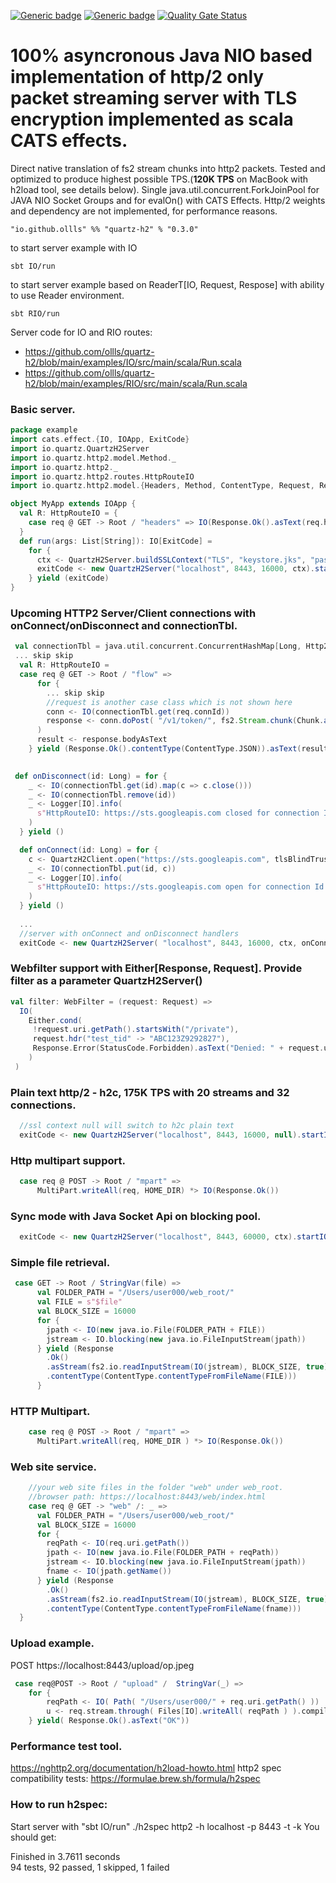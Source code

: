 
[![Generic badge](https://img.shields.io/badge/quartz--h2-v0.3.0-blue)](https://repo1.maven.org/maven2/io/github/ollls/quartz-h2_3/0.3.0/)
[![Generic badge](https://img.shields.io/badge/Hello%20World-template-red)](https://github.com/ollls/json-template-qh2)
[![Quality Gate Status](https://sonarcloud.io/api/project_badges/measure?project=ollls_quartz-h2&metric=alert_status)](https://sonarcloud.io/summary/new_code?id=ollls_quartz-h2)

# 100% asyncronous Java NIO based implementation of **http/2 only** packet streaming server with TLS encryption implemented as scala CATS effects.

Direct native translation of fs2 stream chunks into http2 packets. Tested and optimized to produce highest possible TPS.(**120K TPS** on MacBook with h2load tool, see details below). Single java.util.concurrent.ForkJoinPool for JAVA NIO Socket Groups and for evalOn() with CATS Effects. Http/2 weights and dependency are not implemented, for performance reasons. 

```
"io.github.ollls" %% "quartz-h2" % "0.3.0"
```


to start server example with IO
```
sbt IO/run
```
to start server example based on ReaderT[IO, Request, Respose] with ability to use Reader environment.
```
sbt RIO/run
```
Server code for IO and RIO routes:
* https://github.com/ollls/quartz-h2/blob/main/examples/IO/src/main/scala/Run.scala
* https://github.com/ollls/quartz-h2/blob/main/examples/RIO/src/main/scala/Run.scala


### Basic server.
```scala
package example
import cats.effect.{IO, IOApp, ExitCode}
import io.quartz.QuartzH2Server
import io.quartz.http2.model.Method._
import io.quartz.http2._
import io.quartz.http2.routes.HttpRouteIO
import io.quartz.http2.model.{Headers, Method, ContentType, Request, Response}

object MyApp extends IOApp {
  val R: HttpRouteIO = {
    case req @ GET -> Root / "headers" => IO(Response.Ok().asText(req.headers.printHeaders))
  }
  def run(args: List[String]): IO[ExitCode] =
    for {
      ctx <- QuartzH2Server.buildSSLContext("TLS", "keystore.jks", "password")
      exitCode <- new QuartzH2Server("localhost", 8443, 16000, ctx).startIO(R, sync = false)
    } yield (exitCode)
}
```

### Upcoming HTTP2 Server/Client connections with onConnect/onDisconnect and connectionTbl.

```scala
 val connectionTbl = java.util.concurrent.ConcurrentHashMap[Long, Http2ClientConnection](100).asScala
 ... skip skip 
  val R: HttpRouteIO = 
  case req @ GET -> Root / "flow" =>
      for {
        ... skip skip
        //request is another case class which is not shown here
        conn <- IO(connectionTbl.get(req.connId))
        response <- conn.doPost( "/v1/token/", fs2.Stream.chunk(Chunk.array(writeToArray(request))), Headers().contentType( ContentType.JSON )
      )
      result <- response.bodyAsText
    } yield (Response.Ok().contentType(ContentType.JSON)).asText(result)

 
 def onDisconnect(id: Long) = for {
    _ <- IO(connectionTbl.get(id).map(c => c.close()))
    _ <- IO(connectionTbl.remove(id))
    _ <- Logger[IO].info(
      s"HttpRouteIO: https://sts.googleapis.com closed for connection Id = $id"
    )
  } yield ()

  def onConnect(id: Long) = for {
    c <- QuartzH2Client.open("https://sts.googleapis.com", tlsBlindTrust = true)
    _ <- IO(connectionTbl.put(id, c))
    _ <- Logger[IO].info(
      s"HttpRouteIO: https://sts.googleapis.com open for connection Id = $id"
    )
  } yield ()
  
  ...
  //server with onConnect and onDisconnect handlers
  exitCode <- new QuartzH2Server( "localhost", 8443, 16000, ctx, onConnect = onConnect, onDisconnect = onDisconnect).startIO(R, sync = false)

```


### Webfilter support with Either[Response, Request]. Provide filter as a parameter QuartzH2Server()
```scala
val filter: WebFilter = (request: Request) =>
  IO(
    Either.cond(
     !request.uri.getPath().startsWith("/private"),
     request.hdr("test_tid" -> "ABC123Z9292827"),
     Response.Error(StatusCode.Forbidden).asText("Denied: " + request.uri.getPath())
    )
 )    
```
### Plain text http/2 - h2c, 175K TPS with 20 streams and 32 connections.
```scala
  //ssl context null will switch to h2c plain text
  exitCode <- new QuartzH2Server("localhost", 8443, 16000, null).startIO(R, filter, sync = false)
```  
### Http multipart support.
```scala
  case req @ POST -> Root / "mpart" =>
      MultiPart.writeAll(req, HOME_DIR) *> IO(Response.Ok())
```
### Sync mode with Java Socket Api on blocking pool.
```scala
  exitCode <- new QuartzH2Server("localhost", 8443, 60000, ctx).startIO( R, sync = false)
```
### Simple file retrieval.
```scala
 case GET -> Root / StringVar(file) =>
      val FOLDER_PATH = "/Users/user000/web_root/"
      val FILE = s"$file"
      val BLOCK_SIZE = 16000
      for {
        jpath <- IO(new java.io.File(FOLDER_PATH + FILE))
        jstream <- IO.blocking(new java.io.FileInputStream(jpath))
      } yield (Response
        .Ok()
        .asStream(fs2.io.readInputStream(IO(jstream), BLOCK_SIZE, true))
        .contentType(ContentType.contentTypeFromFileName(FILE)))
      } 
```
### HTTP Multipart.
```scala
    case req @ POST -> Root / "mpart" =>
      MultiPart.writeAll(req, HOME_DIR ) *> IO(Response.Ok())
```
### Web site service.
```scala
    //your web site files in the folder "web" under web_root.    
    //browser path: https://localhost:8443/web/index.html
    case req @ GET -> "web" /: _ =>
      val FOLDER_PATH = "/Users/user000/web_root/"
      val BLOCK_SIZE = 16000
      for {
        reqPath <- IO(req.uri.getPath())
        jpath <- IO(new java.io.File(FOLDER_PATH + reqPath))
        jstream <- IO.blocking(new java.io.FileInputStream(jpath))
        fname <- IO(jpath.getName())
      } yield (Response
        .Ok()
        .asStream(fs2.io.readInputStream(IO(jstream), BLOCK_SIZE, true))
        .contentType(ContentType.contentTypeFromFileName(fname)))
  }
  ```
### Upload example.

POST https://localhost:8443/upload/op.jpeg
```scala
 case req@POST -> Root / "upload" /  StringVar(_) => 
    for {
        reqPath <- IO( Path( "/Users/user000/" + req.uri.getPath() ))
        u <- req.stream.through( Files[IO].writeAll( reqPath ) ).compile.drain
    } yield( Response.Ok().asText("OK"))
```


### Performance test tool.

https://nghttp2.org/documentation/h2load-howto.html
http2 spec compatibility tests: https://formulae.brew.sh/formula/h2spec

### How to run h2spec:

Start server with "sbt IO/run"
./h2spec http2 -h localhost -p 8443 -t -k
You should get:

Finished in 3.7611 seconds<br>
94 tests, 92 passed, 1 skipped, 1 failed<br>
